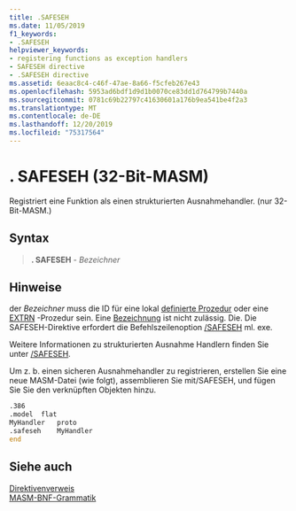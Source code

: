 ```yaml
---
title: .SAFESEH
ms.date: 11/05/2019
f1_keywords:
- .SAFESEH
helpviewer_keywords:
- registering functions as exception handlers
- SAFESEH directive
- .SAFESEH directive
ms.assetid: 6eaac8c4-c46f-47ae-8a66-f5cfeb267e43
ms.openlocfilehash: 5953ad6bdf1d9d1b0070ce83dd1d764799b7440a
ms.sourcegitcommit: 0781c69b22797c41630601a176b9ea541be4f2a3
ms.translationtype: MT
ms.contentlocale: de-DE
ms.lasthandoff: 12/20/2019
ms.locfileid: "75317564"
---
```

# <a name="safeseh-32-bit-masm"></a>. SAFESEH (32-Bit-MASM)

Registriert eine Funktion als einen strukturierten Ausnahmehandler. (nur 32-Bit-MASM.)

## <a name="syntax"></a>Syntax

> **. SAFESEH** - *Bezeichner*

## <a name="remarks"></a>Hinweise

der *Bezeichner* muss die ID für eine lokal [definierte Prozedur](proc.md) oder eine [EXTRN](extrn.md) -Prozedur sein. Eine [Bezeichnung](label-masm.md) ist nicht zulässig. Die. Die SAFESEH-Direktive erfordert die Befehlszeilenoption [/SAFESEH](ml-and-ml64-command-line-reference.md) ml. exe.

Weitere Informationen zu strukturierten Ausnahme Handlern finden Sie unter [/SAFESEH](../../build/reference/safeseh-image-has-safe-exception-handlers.md).

Um z. b. einen sicheren Ausnahmehandler zu registrieren, erstellen Sie eine neue MASM-Datei (wie folgt), assemblieren Sie mit/SAFESEH, und fügen Sie Sie den verknüpften Objekten hinzu.

```asm
.386
.model  flat
MyHandler   proto
.safeseh    MyHandler
end
```

## <a name="see-also"></a>Siehe auch

[Direktivenverweis](directives-reference.md)\
[MASM-BNF-Grammatik](masm-bnf-grammar.md)
